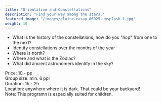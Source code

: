 ```yaml
---
title: "Orientation and Constellations"
description: "Find your way among the stars."
featured_image: "/images/elaine-casap-86025-unsplash-1.jpg"
weight: 10
---
```


* What is the history of the constellations, how do you "hop" from one to the next?
* Identify constellations over the months of the year
* Where is north?
* Where and what is the Zodiac?
* What did ancient astronomers identify in the sky?

<!--more-->

Price: 10,- pp  
Group size: min. 6 ppl  
Duration: 1h - 2h  
Location: anywhere where it is dark. That could be your backyard!  
Note: This programn is especially suited for children.  
